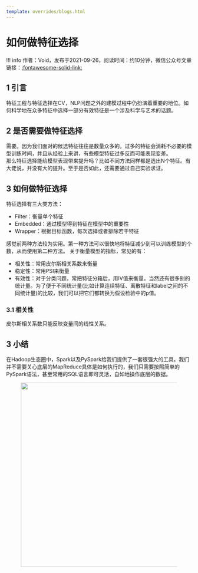```yaml
---
template: overrides/blogs.html
---
```


# 如何做特征选择

!!! info 
    作者：Void，发布于2021-09-26，阅读时间：约10分钟，微信公众号文章链接：[:fontawesome-solid-link:](https://mp.weixin.qq.com/s/3oJdhYxrIoRqbvYGnH0cKQ)

## 1 引言

特征工程与特征选择在CV，NLP问题之外的建模过程中仍扮演着重要的地位。如何科学地在众多特征中选择一部分有效特征是一个涉及科学与艺术的话题。  


## 2 是否需要做特征选择

需要。因为我们面对的候选特征往往是数量众多的。过多的特征会消耗不必要的模型训练时间，并且从经验上来讲，有些模型特征过多反而可能表现变差。  
那么特征选择能给模型表现带来提升吗？比如不同方法同样都是选出N个特征。有大佬说，并没有大的提升。至于是否如此，还需要通过自己实验求证。

## 3 如何做特征选择

特征选择有三大类方法：

- Filter：衡量单个特征
- Embedded：通过模型得到特征在模型中的重要性
- Wrapper：根据目标函数，每次选择或者排除若干特征

感觉前两种方法较为实用。第一种方法可以很快地将特征减少到可以训练模型的个数，从而使用第二种方法。
关于衡量模型的指标，常见的有：

- 相关性：常用皮尔斯相关系数来衡量
- 稳定性：常用PSI来衡量
- 有效性：对于分类问题，常把特征分箱后，用IV值来衡量。当然还有很多别的统计量。为了便于不同统计量(比如计算连续特征、离散特征和label之间的不同统计量)的比较，我们可以把它们都转换为假设检验中的p值。

### 3.1 相关性

皮尔斯相关系数只能反映变量间的线性关系。

## 3 小结

在Hadoop生态圈中，Spark以及PySpark给我们提供了一套很强大的工具。我们并不需要关心底层的MapReduce具体是如何执行的，我们只需要按照简单的PySpark语法，甚至常用的SQL语言即可灵活，自如地操作底层的数据。

<figure>
  <img src="https://cdn.jsdelivr.net/gh/BulletTech2021/Pics/2021-6-14/1623639526512-1080P%20(Full%20HD)%20-%20Tail%20Pic.png" width="500" />
</figure>
